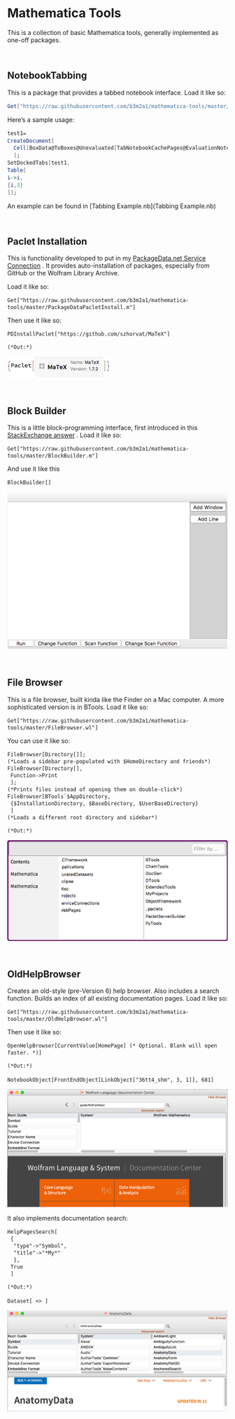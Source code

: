 <a id="mathematica-tools" style="width:0;height:0;margin:0;padding:0;">&zwnj;</a>

# Mathematica Tools

This is a collection of basic Mathematica tools, generally implemented as one-off packages.

<a id="notebooktabbing" style="width:0;height:0;margin:0;padding:0;">&zwnj;</a>

## NotebookTabbing

This is a package that provides a tabbed notebook interface. Load it like so:

```mathematica
Get["https://raw.githubusercontent.com/b3m2a1/mathematica-tools/master/NotebookTabbing.wl"]
```

Here’s a sample usage:

```mathematica
test1=
CreateDocument[
  Cell[BoxData@ToBoxes@Unevaluated[TabNotebookCachePages@EvaluationNotebook[]],"Input"]
  ];
SetDockedTabs[test1,
Table[
i->i,
{i,3}
]];
```

An example can be found in  [Tabbing Example.nb](Tabbing Example.nb)

<a id="paclet-installation" style="width:0;height:0;margin:0;padding:0;">&zwnj;</a>

## Paclet Installation

This is functionality developed to put in my  [PackageData.net Service Connection](https://www.wolframcloud.com/objects/b3m2a1.paclets/PacletServer/serviceconnectionpackagedata.html) . It provides auto-installation of packages, especially from GitHub or the Wolfram Library Archive.

Load it like so:

```(*mathematica*)
Get["https://raw.githubusercontent.com/b3m2a1/mathematica-tools/master/PackageDataPacletInstall.m"]
```

Then use it like so:

```(*mathematica*)
PDInstallPaclet["https://github.com/szhorvat/MaTeX"]
```

	(*Out:*)
	
 ![title-4907962479876499562](project/img/title-4907962479876499562.png)

<a id="block-builder" style="width:0;height:0;margin:0;padding:0;">&zwnj;</a>

## Block Builder

This is a little block-programming interface, first introduced in this  [StackExchange answer](https://mathematica.stackexchange.com/a/154868/38205) . Load it like so:

```(*mathematica*)
Get["https://raw.githubusercontent.com/b3m2a1/mathematica-tools/master/BlockBuilder.m"]
```

And use it like this

```(*mathematica*)
BlockBuilder[]
```

![title-7464017383694232051](project/img/title-7464017383694232051.png)

<a id="file-browser" style="width:0;height:0;margin:0;padding:0;">&zwnj;</a>

## File Browser

This is a file browser, built kinda like the Finder on a Mac computer. A more sophisticated version is in BTools. Load it like so:

```(*mathematica*)
Get["https://raw.githubusercontent.com/b3m2a1/mathematica-tools/master/FileBrowser.wl"]
```

You can use it like so:

```(*mathematica*)
FileBrowser[Directory[]];
(*Loads a sidebar pre-populated with $HomeDirectory and friends*)
FileBrowser[Directory[],
 Function->Print
 ];
(*Prints files instead of opening them on double-click*)
FileBrowser[BTools`$AppDirectory,
 {$InstallationDirectory, $BaseDirectory, $UserBaseDirectory}
 ]
(*Loads a different root directory and sidebar*)
```

	(*Out:*)
	
 ![title-5470197701854498057](project/img/title-5470197701854498057.png)

<a id="oldhelpbrowser" style="width:0;height:0;margin:0;padding:0;">&zwnj;</a>

## OldHelpBrowser

Creates an old-style (pre-Version 6) help browser. Also includes a search function. Builds an index of all existing documentation pages. Load it like so:

```(*mathematica*)
Get["https://raw.githubusercontent.com/b3m2a1/mathematica-tools/master/OldHelpBrowser.wl"]
```

Then use it like so:

```(*mathematica*)
OpenHelpBrowser[CurrentValue[HomePage] (* Optional. Blank will open faster. *)]
```

	(*Out:*)
	
	NotebookObject[FrontEndObject[LinkObject["36tt4_shm", 3, 1]], 681]

![title-7242757585790016598](project/img/title-7242757585790016598.png)

It also implements documentation search:

```(*mathematica*)
HelpPagesSearch[
 {
  "type"->"Symbol",
  "title"->"*My*"
  },
 True
 ]
```

	(*Out:*)
	
	Dataset[ <> ]

![title-6203410312044118217](project/img/title-6203410312044118217.png)